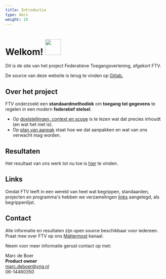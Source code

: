 ```yaml
---
title: Introductie
type: docs
weight: 10
---
```


# Welkom! <img src="/images/ftv-logo.png" width="50px" height="50px">


Dit is de site van het project Federatieve Toegangsverlening, afgekort FTV.

De source van deze website is terug te vinden op [Gitlab.](https://gitlab.com/digilab.overheid.nl/ecosystem/federatieve-toegangsverlening)


## Over het project
FTV onderzoekt een **standaardmethodiek** om **toegang tot gegevens** te regelen in een modern **federatief stelsel**.

- Op [doelstellingen, context en scope](/docs/1.over_het_project/2.doelstellingen) is te lezen wat dat precies inhoudt (en wat het niet is).
- Op [plan van aanpak](/docs/1.over_het_project/3.aanpak) staat hoe we dat aanpakken en wat van ons verwacht mag worden.

## Resultaten

Het resultaat van ons werk tot nu toe is [hier](/docs/2.resultaten) te vinden.

## Links

Omdat FTV leeft in een wereld van heel wat begrippen, standaarden, projecten en programma's hebben we verzamelingen
[links](/docs/4.links) aangelegd, als begrippenlijst.

## Contact

Alle informatie en resultaten zijn open source beschikbaar voor iedereen.
Praat mee over FTV op ons [Mattermost](https://digilab.overheid.nl/chat/digilab/channels/federatieve-toegangsverlening) kanaal.

Neem voor meer informatie gerust contact op met:

Marc de Boer  
**Product owner**  
[marc.deboer@vng.nl](mailto:marc.deboer@vng.nl)  
06-14460350
